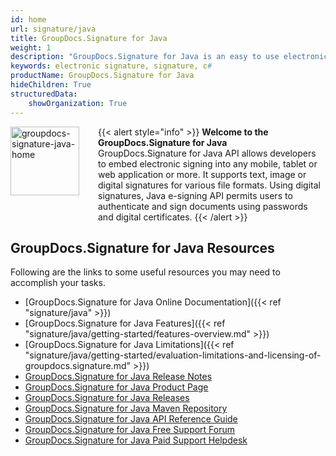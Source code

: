 ```yaml
---
id: home
url: signature/java
title: GroupDocs.Signature for Java
weight: 1
description: "GroupDocs.Signature for Java is an easy to use electronic signature API designed for Java applications"
keywords: electronic signature, signature, c#
productName: GroupDocs.Signature for Java
hideChildren: True
structuredData:
    showOrganization: True
---
```

{{< alert style="info" >}}
<img src="/signature/java/images/home.png" width="110" height="110" alt="groupdocs-signature-java-home" align="left" style="margin: 0 30px 30px 0"/> **Welcome to the GroupDocs.Signature for Java**  
GroupDocs.Signature for Java API allows developers to embed electronic signing into any mobile, tablet or web application or more. It supports text, image or digital signatures for various file formats. Using digital signatures, Java e-signing API permits users to authenticate and sign documents using passwords and digital certificates.
{{< /alert >}}

## GroupDocs.Signature for Java Resources
Following are the links to some useful resources you may need to accomplish your tasks.
*   [GroupDocs.Signature for Java Online Documentation]({{< ref "signature/java" >}})
*   [GroupDocs.Signature for Java Features]({{< ref "signature/java/getting-started/features-overview.md" >}})
*   [GroupDocs.Signature for Java Limitations]({{< ref "signature/java/getting-started/evaluation-limitations-and-licensing-of-groupdocs.signature.md" >}})
*   [GroupDocs.Signature for Java Release Notes](https://releases.groupdocs.com/signature/java/release-notes/)
*   [GroupDocs.Signature for Java Product Page](https://products.groupdocs.com/signature/java)
*   [GroupDocs.Signature for Java Releases](https://releases.groupdocs.com/signature/java/)
*   [GroupDocs.Signature for Java Maven Repository](https://releases.groupdocs.com/java/repo/com/groupdocs/groupdocs-signature/)
*   [GroupDocs.Signature for Java API Reference Guide](https://reference.groupdocs.com/java/signature)
*   [GroupDocs.Signature for Java Free Support Forum](https://forum.groupdocs.com/c/signature)
*   [GroupDocs.Signature for Java Paid Support Helpdesk](https://helpdesk.groupdocs.com/)
